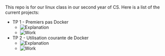 This repo is for our linux class in our second year of CS. Here is a list of the current projects:

 - TP 1 - Premiers pas Docker
    - ![Explanation](Explanations/2/)
    - ![Work](TP-2/)
 - TP 2 - Utilisation courante de Docker
    - ![Explanation](Explanations/2/)
    - ![Work](TP-2/)
